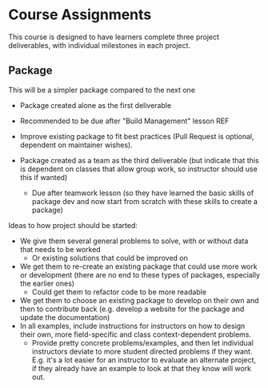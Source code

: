 # Course Assignments

This course is designed to have learners complete three project deliverables,
with individual milestones in each project.

## Package 

This will be a simpler package compared to the next one

- Package created alone as the first deliverable

- Recommended to be due after "Build Management" lesson REF
    
- Improve existing package to fit best practices (Pull Request is optional, dependent
on maintainer wishes).

- Package created as a team as the third deliverable (but indicate that this is
dependent on classes that allow group work, so instructor should use this if wanted)
    - Due after teamwork lesson (so they have learned the basic skills of package dev
    and now start from scratch with these skills to create a package)


Ideas to how project should be started:

- We give them several general problems to solve, with or without data that needs to be worked
    - Or existing solutions that could be improved on
- We get them to re-create an existing package that could use more work or development
(there are no end to these types of packages, especially the earlier ones)
    - Could get them to refactor code to be more readable
- We get them to choose an existing package to develop on their own and then
to contribute back (e.g. develop a website for the package and update the documentation)
- In all examples, include instructions for instructors on how to design their
own, more field-specific and class context-dependent problems.
    - Provide pretty concrete problems/examples, and then let individual
    instructors deviate to more student directed problems if they want. E.g.
    it's a lot easier for an instructor to evaluate an alternate project, if
    they already have an example to look at that they know will work out.
